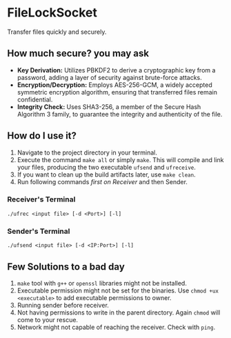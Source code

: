 # FileLockSocket

Transfer files quickly and securely.

## How much secure? you may ask

- **Key Derivation:** Utilizes PBKDF2 to derive a cryptographic key from a password, adding a layer of security against brute-force attacks.
- **Encryption/Decryption:** Employs AES-256-GCM, a widely accepted symmetric encryption algorithm, ensuring that transferred files remain confidential.
- **Integrity Check:** Uses SHA3-256, a member of the Secure Hash Algorithm 3 family, to guarantee the integrity and authenticity of the file.

## How do I use it?

1) Navigate to the project directory in your terminal.
2) Execute the command ``make all`` or simply ``make``. This will compile and link your files, producing the two executable ``ufsend`` and ``ufreceive``.
3) If you want to clean up the build artifacts later, use ``make clean``.
4) Run following commands *first on Receiver* and then Sender.

### Receiver's Terminal

```shell
./ufrec <input file> [-d <Port>] [-l]
```

### Sender's Terminal

```shell
./ufsend <input file> [-d <IP:Port>] [-l]
```

## Few Solutions to a bad day

1) ``make`` tool with ``g++`` or ``openssl`` libraries might not be installed.
2) Executable permission might not be set for the binaries. Use ```chmod +ux <executable>``` to add executable permissions to owner.
3) Running sender before receiver.
4) Not having permissions to write in the parent directory. Again ``chmod`` will come to your rescue.
5) Network might not capable of reaching the receiver. Check with ``ping``.
